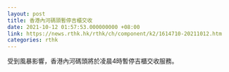 ```yaml
---
layout: post
title: 香港內河碼頭暫停吉櫃交收
date: 2021-10-12 01:57:53.000000000 +08:00
link: https://news.rthk.hk/rthk/ch/component/k2/1614710-20211012.htm
categories: rthk
---
```


受到風暴影響，香港內河碼頭將於凌晨4時暫停吉櫃交收服務。
